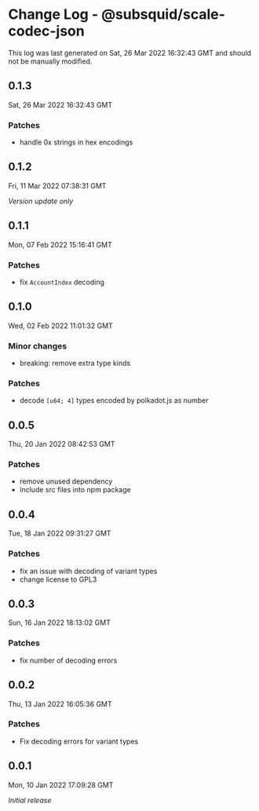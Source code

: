 # Change Log - @subsquid/scale-codec-json

This log was last generated on Sat, 26 Mar 2022 16:32:43 GMT and should not be manually modified.

## 0.1.3
Sat, 26 Mar 2022 16:32:43 GMT

### Patches

- handle 0x strings in hex encodings

## 0.1.2
Fri, 11 Mar 2022 07:38:31 GMT

_Version update only_

## 0.1.1
Mon, 07 Feb 2022 15:16:41 GMT

### Patches

- fix `AccountIndex` decoding

## 0.1.0
Wed, 02 Feb 2022 11:01:32 GMT

### Minor changes

- breaking: remove extra type kinds

### Patches

- decode `[u64; 4]` types encoded by polkadot.js as number

## 0.0.5
Thu, 20 Jan 2022 08:42:53 GMT

### Patches

- remove unused dependency
- include src files into npm package

## 0.0.4
Tue, 18 Jan 2022 09:31:27 GMT

### Patches

- fix an issue with decoding of variant types
- change license to GPL3

## 0.0.3
Sun, 16 Jan 2022 18:13:02 GMT

### Patches

- fix number of decoding errors

## 0.0.2
Thu, 13 Jan 2022 16:05:36 GMT

### Patches

- Fix decoding errors for variant types

## 0.0.1
Mon, 10 Jan 2022 17:09:28 GMT

_Initial release_

